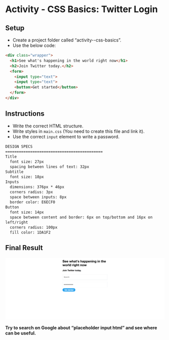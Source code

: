 # Activity - CSS Basics: Twitter Login

## Setup

- Create a project folder called “activity--css-basics”.
- Use the below code:

```html
<div class="wrapper">
  <h1>See what's happening in the world right now</h1>
  <h2>Join Twitter today.</h2>
  <form>
    <input type="text">
    <input type="text">
    <button>Get started</button>
  </form>
</div>
```

## Instructions

- Write the correct HTML structure.
- Write styles in `main.css` (You need to create this file and link it).
- Use the correct `input` element to write a password.

```
DESIGN SPECS
===========================================
Title
  font size: 27px
  spacing between lines of text: 32px
Subtitle
  font size: 18px
Inputs
  dimensions: 376px * 46px
  corners radius: 3px
  space between inputs: 8px
  border color: E6ECF0
Button
  font size: 14px
  space between content and border: 6px on top/bottom and 16px on left/right
  corners radius: 100px
  fill color: 1DA1F2
```

## Final Result

![link to Twitter Login](twitter-login.png)

**Try to search on Google about “placeholder input html” and see where can be useful.**
